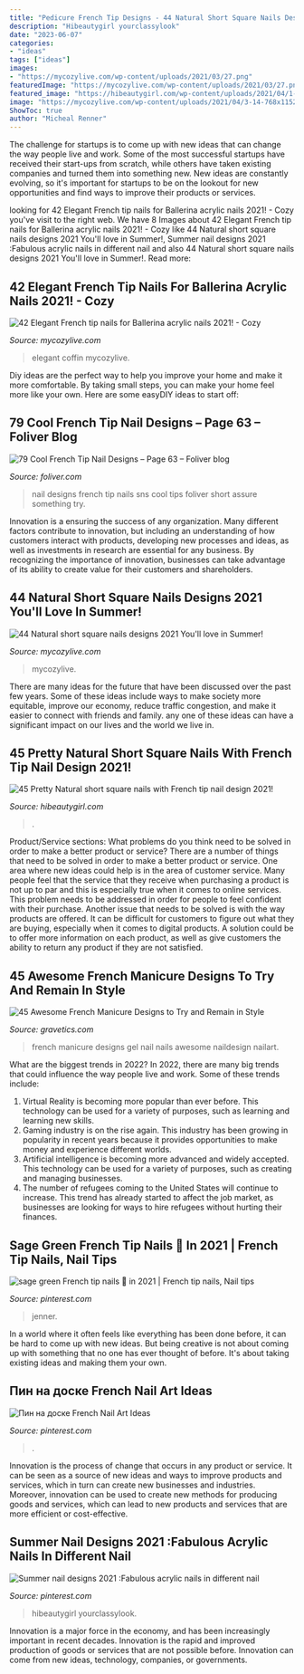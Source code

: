 ```yaml
---
title: "Pedicure French Tip Designs - 44 Natural Short Square Nails Designs 2021 You&#039;ll Love In Summer!"
description: "Hibeautygirl yourclassylook"
date: "2023-06-07"
categories:
- "ideas"
tags: ["ideas"]
images:
- "https://mycozylive.com/wp-content/uploads/2021/03/27.png"
featuredImage: "https://mycozylive.com/wp-content/uploads/2021/03/27.png"
featured_image: "https://hibeautygirl.com/wp-content/uploads/2021/04/1-10.jpg"
image: "https://mycozylive.com/wp-content/uploads/2021/04/3-14-768x1152.jpg"
ShowToc: true
author: "Micheal Renner"
---
```



The challenge for startups is to come up with new ideas that can change the way people live and work. Some of the most successful startups have received their start-ups from scratch, while others have taken existing companies and turned them into something new. New ideas are constantly evolving, so it's important for startups to be on the lookout for new opportunities and find ways to improve their products or services.

	

		
looking for 42 Elegant French tip nails for Ballerina acrylic nails 2021! - Cozy you've visit to the right web. We have 8 Images about 42 Elegant French tip nails for Ballerina acrylic nails 2021! - Cozy like 44 Natural short square nails designs 2021 You&#039;ll love in Summer!, Summer nail designs 2021 :Fabulous acrylic nails in different nail and also 44 Natural short square nails designs 2021 You&#039;ll love in Summer!. Read more:
		
    
## 42 Elegant French Tip Nails For Ballerina Acrylic Nails 2021! - Cozy

<img loading=lazy src="https://mycozylive.com/wp-content/uploads/2021/03/27.png" onerror="this.onerror=null;this.src='https://tse3.mm.bing.net/th?id=OIP.tiamobjbxdG4ASdUKaffYgHaJm&amp;pid=15.1';" alt="42 Elegant French tip nails for Ballerina acrylic nails 2021! - Cozy">

_Source: mycozylive.com_

>elegant coffin mycozylive. 

	

Diy ideas are the perfect way to help you improve your home and make it more comfortable. By taking small steps, you can make your home feel more like your own. Here are some easyDIY ideas to start off: 

    
## 79 Cool French Tip Nail Designs – Page 63 – Foliver Blog

<img loading=lazy src="http://www.foliver.com/wp-content/uploads/2016/06/32-french-tip-nail-designs.jpg" onerror="this.onerror=null;this.src='https://tse4.mm.bing.net/th?id=OIP.DCYX84HXNymgeW-h34Rf9AHaJ4&amp;pid=15.1';" alt="79 Cool French Tip Nail Designs – Page 63 – Foliver blog">

_Source: foliver.com_

>nail designs french tip nails sns cool tips foliver short assure something try. 

	

Innovation is a ensuring the success of any organization. Many different factors contribute to innovation, but including an understanding of how customers interact with products, developing new processes and ideas, as well as investments in research are essential for any business. By recognizing the importance of innovation, businesses can take advantage of its ability to create value for their customers and shareholders.

    
## 44 Natural Short Square Nails Designs 2021 You&#039;ll Love In Summer!

<img loading=lazy src="https://mycozylive.com/wp-content/uploads/2021/04/3-14-768x1152.jpg" onerror="this.onerror=null;this.src='https://tse4.mm.bing.net/th?id=OIP.8MukX7QCz-WzameIetLaWAHaLH&amp;pid=15.1';" alt="44 Natural short square nails designs 2021 You&#039;ll love in Summer!">

_Source: mycozylive.com_

>mycozylive. 

	

There are many ideas for the future that have been discussed over the past few years. Some of these ideas include ways to make society more equitable, improve our economy, reduce traffic congestion, and make it easier to connect with friends and family. any one of these ideas can have a significant impact on our lives and the world we live in.

    
## 45 Pretty Natural Short Square Nails With French Tip Nail Design 2021!

<img loading=lazy src="https://hibeautygirl.com/wp-content/uploads/2021/04/1-10.jpg" onerror="this.onerror=null;this.src='https://tse2.mm.bing.net/th?id=OIP.L7Xry5sgwALgNx8JHspWKQHaLH&amp;pid=15.1';" alt="45 Pretty Natural short square nails with French tip nail design 2021!">

_Source: hibeautygirl.com_

>. 

	

Product/Service sections: What problems do you think need to be solved in order to make a better product or service?
There are a number of things that need to be solved in order to make a better product or service. One area where new ideas could help is in the area of customer service. Many people feel that the service that they receive when purchasing a product is not up to par and this is especially true when it comes to online services. This problem needs to be addressed in order for people to feel confident with their purchase. Another issue that needs to be solved is with the way products are offered. It can be difficult for customers to figure out what they are buying, especially when it comes to digital products. A solution could be to offer more information on each product, as well as give customers the ability to return any product if they are not satisfied.

    
## 45 Awesome French Manicure Designs To Try And Remain In Style

<img loading=lazy src="http://www.gravetics.com/wp-content/uploads/2017/04/nail-nails-nailart-naildesign-frenchmanicure-gel-gelnails.jpg" onerror="this.onerror=null;this.src='https://tse2.mm.bing.net/th?id=OIP.C9r9e4KhQXr4wr_4f09UGQHaHa&amp;pid=15.1';" alt="45 Awesome French Manicure Designs to Try and Remain in Style">

_Source: gravetics.com_

>french manicure designs gel nail nails awesome naildesign nailart. 

	

What are the biggest trends in 2022?
In 2022, there are many big trends that could influence the way people live and work. Some of these trends include: 
1) Virtual Reality is becoming more popular than ever before. This technology can be used for a variety of purposes, such as learning and learning new skills. 
2) Gaming industry is on the rise again. This industry has been growing in popularity in recent years because it provides opportunities to make money and experience different worlds. 
3) Artificial intelligence is becoming more advanced and widely accepted. This technology can be used for a variety of purposes, such as creating and managing businesses. 
4) The number of refugees coming to the United States will continue to increase. This trend has already started to affect the job market, as businesses are looking for ways to hire refugees without hurting their finances.

    
## Sage Green French Tip Nails 🌿 In 2021 | French Tip Nails, Nail Tips

<img loading=lazy src="https://i.pinimg.com/736x/0c/56/e0/0c56e055aa3831041dae2f81b4eeb047.jpg" onerror="this.onerror=null;this.src='https://tse2.mm.bing.net/th?id=OIP.lAY4gj9maPToI_b29GcNOwHaLp&amp;pid=15.1';" alt="sage green French tip nails 🌿 in 2021 | French tip nails, Nail tips">

_Source: pinterest.com_

>jenner. 

	

In a world where it often feels like everything has been done before, it can be hard to come up with new ideas. But being creative is not about coming up with something that no one has ever thought of before. It's about taking existing ideas and making them your own.

    
## Пин на доске French Nail Art Ideas

<img loading=lazy src="https://i.pinimg.com/736x/a7/c9/be/a7c9be8787bebaca6e0ce2e653bfde8e.jpg" onerror="this.onerror=null;this.src='https://tse3.mm.bing.net/th?id=OIP.Rskn4BZiMJvCaLeM1nvlTgHaJ3&amp;pid=15.1';" alt="Пин на доске French Nail Art Ideas">

_Source: pinterest.com_

>. 

	

Innovation is the process of change that occurs in any product or service. It can be seen as a source of new ideas and ways to improve products and services, which in turn can create new businesses and industries. Moreover, innovation can be used to create new methods for producing goods and services, which can lead to new products and services that are more efficient or cost-effective.

    
## Summer Nail Designs 2021 :Fabulous Acrylic Nails In Different Nail

<img loading=lazy src="https://i.pinimg.com/736x/6d/8b/ee/6d8beee8f804abece8993d5d9b4613e1.jpg" onerror="this.onerror=null;this.src='https://tse3.mm.bing.net/th?id=OIP._RptMb6yUvvTlIXE5PVG2QHaKo&amp;pid=15.1';" alt="Summer nail designs 2021 :Fabulous acrylic nails in different nail">

_Source: pinterest.com_

>hibeautygirl yourclassylook. 

	

Innovation is a major force in the economy, and has been increasingly important in recent decades. Innovation is the rapid and improved production of goods or services that are not possible before. Innovation can come from new ideas, technology, companies, or governments.

